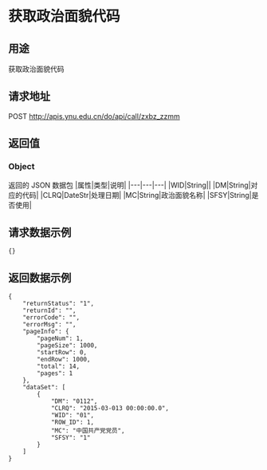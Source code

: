 # 获取政治面貌代码

## 用途

获取政治面貌代码

## 请求地址

POST http://apis.ynu.edu.cn/do/api/call/zxbz_zzmm

## 返回值

### Object

返回的 JSON 数据包
|属性|类型|说明|
|---|---|---|
|WID|String||
|DM|String|对应的代码|
|CLRQ|DateStr|处理日期|
|MC|String|政治面貌名称|
|SFSY|String|是否使用|

## 请求数据示例

```
{}
```

## 返回数据示例

```
{
    "returnStatus": "1",
    "returnId": "",
    "errorCode": "",
    "errorMsg": "",
    "pageInfo": {
        "pageNum": 1,
        "pageSize": 1000,
        "startRow": 0,
        "endRow": 1000,
        "total": 14,
        "pages": 1
    },
    "dataSet": [
        {
            "DM": "0112",
            "CLRQ": "2015-03-013 00:00:00.0",
            "WID": "01",
            "ROW_ID": 1,
            "MC": "中国共产党党员",
            "SFSY": "1"
        }
    ]
}
```

